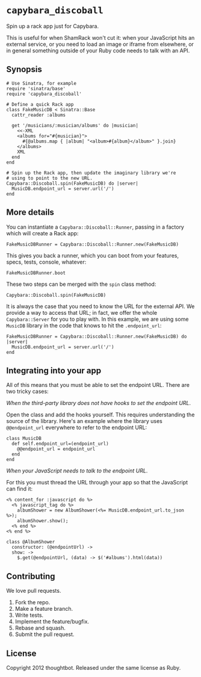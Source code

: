 `capybara_discoball`
==================

Spin up a rack app just for Capybara.

This is useful for when ShamRack won't cut it: when your JavaScript hits
an external service, or you need to load an image or iframe from
elsewhere, or in general something outside of your Ruby code needs to
talk with an API.

Synopsis
--------

    # Use Sinatra, for example
    require 'sinatra/base'
    require 'capybara_discoball'

    # Define a quick Rack app
    class FakeMusicDB < Sinatra::Base
      cattr_reader :albums

      get '/musicians/:musician/albums' do |musician|
        <<-XML
        <albums for="#{musician}">
          #{@albums.map { |album| "<album>#{album}</album>" }.join}
        </albums>
        XML
      end
    end

    # Spin up the Rack app, then update the imaginary library we're
    # using to point to the new URL.
    Capybara::Discoball.spin(FakeMusicDB) do |server|
      MusicDB.endpoint_url = server.url('/')
    end

More details
------------

You can instantiate a `Capybara::Discoball::Runner`, passing in a
factory which will create a Rack app:

    FakeMusicDBRunner = Capybara::Discoball::Runner.new(FakeMusicDB)

This gives you back a runner, which you can boot from your features,
specs, tests, console, whatever:

    FakeMusicDBRunner.boot

These two steps can be merged with the `spin` class method:

    Capybara::Discoball.spin(FakeMusicDB)

It is always the case that you need to know the URL for the external
API. We provide a way to access that URL; in fact, we offer the whole
`Capybara::Server` for you to play with. In this example, we are using
some `MusicDB` library in the code that knows to hit the
`.endpoint_url`:

    FakeMusicDBRunner = Capybara::Discoball::Runner.new(FakeMusicDB) do |server|
      MusicDB.endpoint_url = server.url('/')
    end

Integrating into your app
-------------------------

All of this means that you must be able to set the endpoint URL. There
are two tricky cases:

*When the third-party library does not have hooks to set the endpoint
URL*.

Open the class and add the hooks yourself. This requires understanding
the source of the library. Here's an example where the library uses
`@@endpoint_url` everywhere to refer to the endpoint URL:

    class MusicDB
      def self.endpoint_url=(endpoint_url)
        @@endpoint_url = endpoint_url
      end
    end

*When your JavaScript needs to talk to the endpoint URL*.

For this you must thread the URL through your app so that the JavaScript
can find it:

    <% content_for :javascript do %>
      <% javascript_tag do %>
        albumShower = new AlbumShower(<%= MusicDB.endpoint_url.to_json %>);
        albumShower.show();
      <% end %>
    <% end %>

    class @AlbumShower
      constructor: (@endpointUrl) ->
      show: ->
        $.get(@endpointUrl, (data) -> $('#albums').html(data))

Contributing
------------

We love pull requests.

1. Fork the repo.
2. Make a feature branch.
3. Write tests.
4. Implement the feature/bugfix.
5. Rebase and squash.
6. Submit the pull request.

License
-------

Copyright 2012 thoughtbot. Released under the same license as Ruby.
